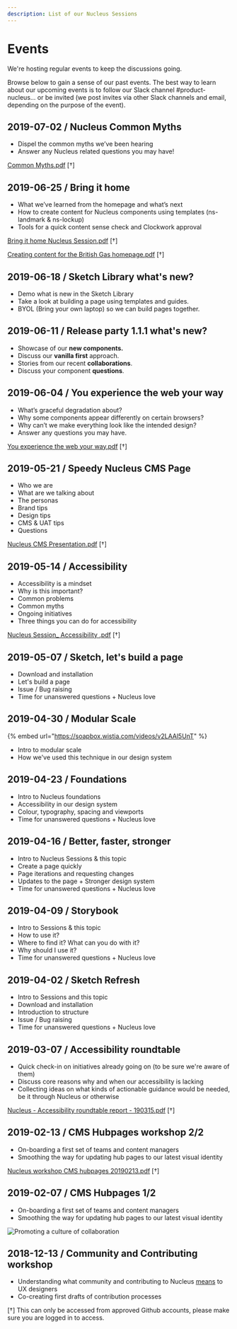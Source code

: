 ```yaml
---
description: List of our Nucleus Sessions
---
```


# Events

We're hosting regular events to keep the discussions going.

Browse below to gain a sense of our past events. The best way to learn about our upcoming events is to follow our Slack channel #product-nucleus... or be invited (we post invites via other Slack channels and email, depending on the purpose of the event).

## 2019-07-02 / Nucleus Common Myths
* Dispel the common myths we’ve been hearing
* Answer any Nucleus related questions you may have!

[Common Myths.pdf](https://github.com/ConnectedHomes/nucleus/files/3364944/Common.Myths.pdf) [†]

## 2019-06-25 / Bring it home
* What we’ve learned from the homepage and what’s next
* How to create content for Nucleus components using templates (ns-landmark & ns-lockup)
* Tools for a quick content sense check and Clockwork approval

[Bring it home Nucleus Session.pdf](https://github.com/ConnectedHomes/nucleus/files/3364940/Bring.it.home.Nucleus.Session.pdf) [†]

[Creating content for the British Gas homepage.pdf](https://github.com/ConnectedHomes/nucleus/files/3382944/Creating.content.for.the.British.Gas.homepage.pdf) [†]

## 2019-06-18 / Sketch Library what's new?

* Demo what is new in the Sketch Library
* Take a look at building a page using templates and guides.
* BYOL (Bring your own laptop) so we can build pages together.

## 2019-06-11 / Release party 1.1.1 what's new?

* Showcase of our **new components.**
* Discuss our **vanilla first** approach.
* Stories from our recent **collaborations**.
* Discuss your component **questions**.

## 2019-06-04 / You experience the web your way

* What’s graceful degradation about?
* Why some components appear differently on certain browsers?
* Why can’t we make everything look like the intended design?
* Answer any questions you may have.

[You experience the web your way.pdf](https://github.com/ConnectedHomes/nucleus/files/3364946/You.experience.the.web.your.way.pdf) [†]

## 2019-05-21 / Speedy Nucleus CMS Page

* Who we are
* What are we talking about
* The personas
* Brand tips
* Design tips
* CMS & UAT tips
* Questions

[Nucleus CMS Presentation.pdf](https://github.com/ConnectedHomes/nucleus/files/3364945/Nucleus.CMS.Presentation.pdf) [†]

## 2019-05-14 / Accessibility

* Accessibility is a mindset
* Why is this important?
* Common problems
* Common myths
* Ongoing initiatives
* Three things you can do for accessibility

[Nucleus Session_ Accessibility .pdf](https://github.com/ConnectedHomes/nucleus/files/3364948/Nucleus.Session_.Accessibility.pdf) [†]

## 2019-05-07 / Sketch, let's build a page

* Download and installation
* Let's build a page
* Issue / Bug raising
* Time for unanswered questions + Nucleus love

## 2019-04-30 / Modular Scale

{% embed url="https://soapbox.wistia.com/videos/v2LAAl5UnT" %}

* Intro to modular scale
* How we've used this technique in our design system  

## 2019-04-23  / Foundations

* Intro to Nucleus foundations
* Accessibility in our design system
* Colour, typography, spacing and viewports
* Time for unanswered questions + Nucleus love

## 2019-04-16 / Better, faster, stronger

* Intro to Nucleus Sessions & this topic
* Create a page quickly
* Page iterations and requesting changes
* Updates to the page + Stronger design system
* Time for unanswered questions + Nucleus love

## 2019-04-09 / Storybook

* Intro to Sessions & this topic
* How to use it?
* Where to find it? What can you do with it?
* Why should I use it?
* Time for unanswered questions + Nucleus love

## 2019-04-02 / Sketch Refresh

* Intro to Sessions and this topic
* Download and installation
* Introduction to structure
* Issue / Bug raising
* Time for unanswered questions + Nucleus love

## 2019-03-07 / Accessibility roundtable

* Quick check-in on initiatives already going on (to be sure we're aware of them)
* Discuss core reasons why and when our accessibility is lacking
* Collecting ideas on what kinds of actionable guidance would be needed, be it through Nucleus or otherwise

[Nucleus - Accessibility roundtable report - 190315.pdf](https://github.com/ConnectedHomes/nucleus/files/3364949/Nucleus.-.Accessibility.roundtable.report.-.190315.pdf) [†]

## 2019-02-13 / CMS Hubpages workshop 2/2

* On-boarding a first set of teams and content managers
* Smoothing the way for updating hub pages to our latest visual identity

[Nucleus workshop CMS hubpages 20190213.pdf](https://github.com/ConnectedHomes/nucleus/files/3364951/Nucleus.workshop.CMS.hubpages.20190213.pdf) [†]

## 2019-02-07 / CMS Hubpages 1/2

* On-boarding a first set of teams and content managers
* Smoothing the way for updating hub pages to our latest visual identity

![Promoting a culture of collaboration ](https://user-images.githubusercontent.com/7101754/60716642-dbab1f80-9f17-11e9-8c97-823cc84a8990.png)

## 2018-12-13 / Community and Contributing workshop

* Understanding what community and contributing to Nucleus [means](https://docs.britishgas.design/community/best-practices) to UX designers
* Co-creating first drafts of contribution processes

[†] This can only be accessed from approved Github accounts, please make sure you are logged in to access.
